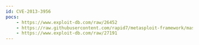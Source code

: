 ```yaml
---
id: CVE-2013-3956
pocs:
    - https://www.exploit-db.com/raw/26452
    - https://raw.githubusercontent.com/rapid7/metasploit-framework/master/modules/exploits/windows/local/novell_client_nicm.rb
    - https://www.exploit-db.com/raw/27191
---
```

